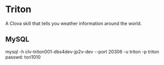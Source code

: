 # Triton
A Clova skill that tells you weather information around the world.

## MySQL
mysql -h clv-triton001-dbs4dev-jp2v-dev --port 20306 -u triton -p triton
passwd: tori1010
